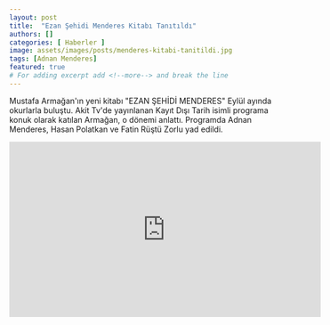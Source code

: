 ```yaml
---
layout: post
title:  "Ezan Şehidi Menderes Kitabı Tanıtıldı"
authors: []
categories: [ Haberler ]
image: assets/images/posts/menderes-kitabi-tanitildi.jpg
tags: [Adnan Menderes]
featured: true
# For adding excerpt add <!--more--> and break the line
---
```

Mustafa Armağan'ın yeni kitabı "EZAN ŞEHİDİ MENDERES" Eylül ayında okurlarla buluştu.
Akit Tv'de yayınlanan Kayıt Dışı Tarih isimli programa konuk olarak katılan Armağan, o dönemi anlattı. Programda Adnan Menderes, Hasan Polatkan ve Fatin Rüştü Zorlu yad edildi.

<iframe width="560" height="315" src="https://www.youtube.com/embed/QNQIJqVjfbM" title="YouTube video player" frameborder="0" allow="accelerometer; autoplay; clipboard-write; encrypted-media; gyroscope; picture-in-picture" allowfullscreen></iframe>